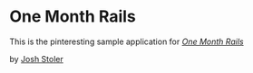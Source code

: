 # One Month Rails

This is the pinteresting sample application for
[*One Month Rails*](http://onemonthrails.com)

by [Josh Stoler](http://onemonthrails.com)